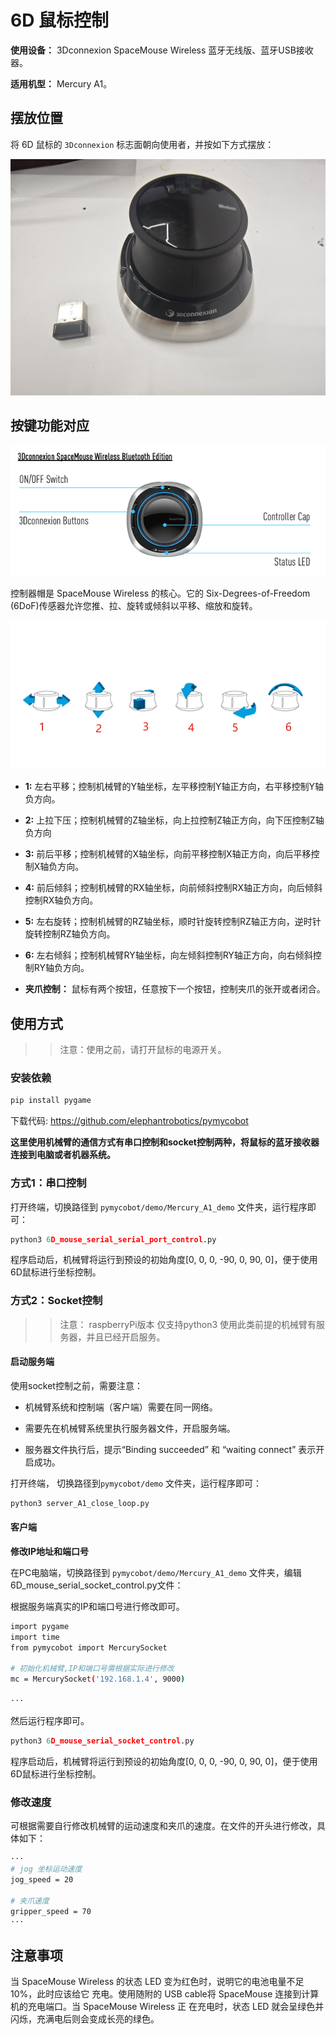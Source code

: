 # 6D 鼠标控制

**使用设备：** 3Dconnexion SpaceMouse Wireless 蓝牙无线版、蓝牙USB接收器。

**适用机型：** Mercury A1。

## 摆放位置

将 6D 鼠标的 `3Dconnexion` 标志面朝向使用者，并按如下方式摆放：

![6D mouse](./res/6d_mouse.jpg)

## 按键功能对应

![6D mouse on_off0](./res/6d_mouse_on_off.png)

控制器帽是 SpaceMouse Wireless 的核心。它的 Six-Degrees-of-Freedom (6DoF)传感器允许您推、拉、旋转或倾斜以平移、缩放和旋转。

![6D mouse control](./res/6d_mouse_control.jpg)

- **1:** 左右平移；控制机械臂的Y轴坐标，左平移控制Y轴正方向，右平移控制Y轴负方向。

- **2:** 上拉下压；控制机械臂的Z轴坐标，向上拉控制Z轴正方向，向下压控制Z轴负方向

- **3:** 前后平移；控制机械臂的X轴坐标，向前平移控制X轴正方向，向后平移控制X轴负方向。

- **4:** 前后倾斜；控制机械臂的RX轴坐标，向前倾斜控制RX轴正方向，向后倾斜控制RX轴负方向。

- **5:** 左右旋转；控制机械臂的RZ轴坐标，顺时针旋转控制RZ轴正方向，逆时针旋转控制RZ轴负方向。

- **6:** 左右倾斜；控制机械臂RY轴坐标，向左倾斜控制RY轴正方向，向右倾斜控制RY轴负方向。

- **夹爪控制：** 鼠标有两个按钮，任意按下一个按钮，控制夹爪的张开或者闭合。

## 使用方式

>> 注意：使用之前，请打开鼠标的电源开关。

### 安装依赖

```python
pip install pygame
```

下载代码: https://github.com/elephantrobotics/pymycobot

**这里使用机械臂的通信方式有串口控制和socket控制两种，将鼠标的蓝牙接收器连接到电脑或者机器系统。**

### 方式1：串口控制

打开终端，切换路径到 `pymycobot/demo/Mercury_A1_demo` 文件夹，运行程序即可：

```python
python3 6D_mouse_serial_serial_port_control.py
```

程序启动后，机械臂将运行到预设的初始角度[0, 0, 0, -90, 0, 90, 0]，便于使用6D鼠标进行坐标控制。

### 方式2：Socket控制

>> 注意： raspberryPi版本 仅支持python3 使用此类前提的机械臂有服务器，并且已经开启服务。


#### 启动服务端

使用socket控制之前，需要注意：

- 机械臂系统和控制端（客户端）需要在同一网络。

- 需要先在机械臂系统里执行服务器文件，开启服务端。

- 服务器文件执行后，提示“Binding succeeded” 和 “waiting connect” 表示开启成功。

打开终端， 切换路径到`pymycobot/demo` 文件夹，运行程序即可：

```python
python3 server_A1_close_loop.py
```

#### 客户端

**修改IP地址和端口号**

在PC电脑端，切换路径到 `pymycobot/demo/Mercury_A1_demo` 文件夹，编辑6D_mouse_serial_socket_control.py文件：

根据服务端真实的IP和端口号进行修改即可。

```bash
import pygame
import time
from pymycobot import MercurySocket

# 初始化机械臂,IP和端口号需根据实际进行修改
mc = MercurySocket('192.168.1.4', 9000)

···
```

然后运行程序即可。

```python
python3 6D_mouse_serial_socket_control.py
```

程序启动后，机械臂将运行到预设的初始角度[0, 0, 0, -90, 0, 90, 0]，便于使用6D鼠标进行坐标控制。

### 修改速度

可根据需要自行修改机械臂的运动速度和夹爪的速度。在文件的开头进行修改，具体如下：

```bash
···
# jog 坐标运动速度
jog_speed = 20

# 夹爪速度
gripper_speed = 70
···
```

## 注意事项

当 SpaceMouse Wireless 的状态 LED 变为红色时，说明它的电池电量不足 10%，此时应该给它
充电。使用随附的 USB cable将 SpaceMouse 连接到计算机的充电端口。当 SpaceMouse Wireless 正
在充电时，状态 LED 就会呈绿色并闪烁，充满电后则会变成长亮的绿色。 

